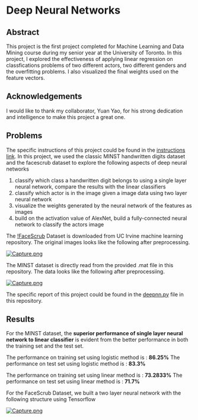 # Deep Neural Networks

## Abstract 

This project is the first project completed for Machine Learning and Data Mining course during my senior year at the University of Toronto. In this project, I explored the effectiveness of applying linear regression on classfications problems of two different actors, two different genders and the overfitting problems. I also visualized the final weights used on the feature vectors. 

## Acknowledgements

I would like to thank my collaborator, Yuan Yao, for his strong dedication and intelligence to make this project a great one.

## Problems 

The specific instructions of this project could be found in the [instructions link](http://www.cs.toronto.edu/~guerzhoy/411/proj2/). In this project, we used the classic MINST handwritten digits dataset and the facescrub dataset to explore the following aspects of deep neural networks

1. classify which class a handwritten digit belongs to using a single layer neural network, compare the results with the linear classifiers
2. classify which actor is in the image given a image data using two layer neural network
3. visualize the weights generated by the neural network of the features as images
4. build on the activation value of AlexNet, build a fully-connected neural network to classify the actors image

The [!FaceScrub](http://vintage.winklerbros.net/facescrub.html) Dataset is downloaded from UC Irvine machine learning repository. The original images looks like the following after preprocessing. 

[![Capture.png](https://s18.postimg.org/ok59iyp7d/Capture.png)](https://postimg.org/image/bsr3cgff9/)

The MINST dataset is directly read from the provided .mat file in this repository. The data looks like the following after preprocessiing.

[![Capture.png](https://s14.postimg.org/jbzbf3f29/Capture.png)](https://postimg.org/image/5iayq1mgt/)

The specific report of this project could be found in the [deepnn.py](./deepnn.py) file in this repository.

## Results

For the MINST dataset, the **superior performance of single layer neural network to linear classifier** is evident from the better performance in both the training set and the test set. 

The performance on training set using logistic method is : **86.25%**
The performance on test set using logistic method is : **83.3%**

The performance on training set using linear method is : **73.2833%**
The performance on test set using linear method is : **71.7%**

For the FaceScrub Dataset, we built a two layer neural network with the following structure using Tensorflow

[![Capture.png](https://s14.postimg.org/b6h9guqsh/Capture.png)](https://postimg.org/image/r4pz6zl0d/)




